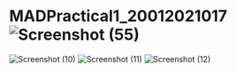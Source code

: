 # MADPractical1_20012021017![Screenshot (55)](https://user-images.githubusercontent.com/74175413/183351316-ba30325b-f009-46a5-82b4-d98eaa63b583.png)
![Screenshot (10)](https://user-images.githubusercontent.com/74175413/183701822-66389e55-587d-4901-9255-a0f024c326c4.png)
![Screenshot (11)](https://user-images.githubusercontent.com/74175413/183701927-6a47651d-a6fb-4d50-abe9-97d133e7a69f.png)
![Screenshot (12)](https://user-images.githubusercontent.com/74175413/183702392-d5249b6a-0ea9-40e5-9abe-6b4268289696.png)

